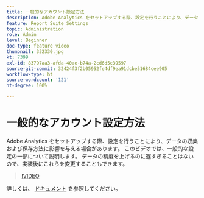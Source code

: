 ```yaml
---
title: 一般的なアカウント設定方法
description: Adobe Analytics をセットアップする際、設定を行うことにより、データの収集および保存方法に影響を与える場合があります。 このビデオでは、一般的な設定の一部について説明します。 データの精度を上げるのに遅すぎることはないので、実装後にこれらを変更することもできます。
feature: Report Suite Settings
topic: Administration
role: Admin
level: Beginner
doc-type: feature video
thumbnail: 332330.jpg
kt: 7399
exl-id: 83797aa3-afda-40ae-b74a-2cd6d5c39597
source-git-commit: 32424f3f2b05952fe4df9ea91dcbe51684cee905
workflow-type: ht
source-wordcount: '121'
ht-degree: 100%

---
```


# 一般的なアカウント設定方法

Adobe Analytics をセットアップする際、設定を行うことにより、データの収集および保存方法に影響を与える場合があります。 このビデオでは、一般的な設定の一部について説明します。 データの精度を上げるのに遅すぎることはないので、実装後にこれらを変更することもできます。

>[!VIDEO](https://video.tv.adobe.com/v/332330/?quality=12&learn=on)

詳しくは、 [ドキュメント](https://experienceleague.adobe.com/docs/analytics/admin/admin-tools/general-acct-settings-admin.html?lang=ja#admin-tools) を参照してください。
